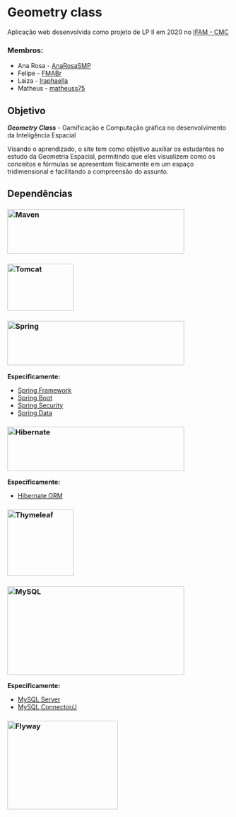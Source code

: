 
# Geometry class
Aplicação web desenvolvida como projeto de LP II em 2020 no [IFAM - CMC]

### Membros:
- Ana Rosa - [AnaRosaSMP][Ana]
- Felipe - [FMABr][Felipe]
- Laiza - [lraphaella][Laiza]
- Matheus - [matheuss75][Matheus]

## Objetivo

***Geometry Class*** - Gamificação e Computação gráfica no desenvolvimento da Inteligência Espacial

Visando o aprendizado, o site tem como objetivo auxiliar os estudantes no estudo da Geometria Espacial, permitindo que eles visualizem como os conceitos e fórmulas se apresentam fisicamente em um espaço tridimensional e facilitando a compreensão do assunto.

## Dependências

### [<img alt="Maven" rel="external" src="https://maven.apache.org/images/maven-logo-black-on-white.png" width="400" height="100"/>][Maven]

### [<img alt="Tomcat" rel="external" src="http://tomcat.apache.org/res/images/tomcat.png" width="150" height="106"/>][Tomcat]

### [<img alt="Spring" rel="external" src="https://spring.io/images/spring-logo-fc4350c59999bb62c468361537212419.svg" width="400" height="100"/>][Spring]
**Especificamente:**
- [Spring Framework]
- [Spring Boot]
- [Spring Security]
- [Spring Data]

### [<img alt="Hibernate" rel="external" src="https://hibernate.org/images/hibernate-logo.svg"  width="400" height="100"/>][Hibernate]
**Especificamente:**
- [Hibernate ORM]

### [<img alt="Thymeleaf" rel="external" src="https://www.thymeleaf.org/images/thymeleaf.png"  width="150" height="150"/>][Thymeleaf]

### [<img alt="MySQL" rel="external" src="https://labs.mysql.com/common/logos/mysql-logo.svg?v2"  width="400" height="200"/>][MySQL]
**Especificamente:**
- [MySQL Server]
- [MySQL Connector/J]

### [<img alt="Flyway" rel="external" src="https://flywaydb.org/assets/logo/flyway-logo-tm.png"  width="250" height="200"/>][Flyway]


[comment]: # (Links abaixo)

[IFAM - CMC]: http://www2.ifam.edu.br/campus/cmc

[Ana]: https://github.com/anarosasmp
[Laiza]: https://github.com/lraphaella
[Felipe]: https://github.com/FMABr
[Matheus]: https://github.com/matheuss75

[Maven]: https://maven.apache.org "Apache Maven"
[Tomcat]: http://tomcat.apache.org "Apache Tomcat"

[Spring]: https://spring.io "Spring"
[Spring Framework]: https://spring.io/projects/spring-framework
[Spring Data]: https://spring.io/projects/spring-data
[Spring Boot]: https://spring.io/projects/spring-boot
[Spring Security]: https://spring.io/projects/spring-security

[Hibernate]: https://hibernate.org "Hibernate"
[Hibernate ORM]: https://hibernate.org/orm

[Thymeleaf]: https://www.thymeleaf.org "Thymeleaf"

[Mysql]: https://www.mysql.com/ "MySQL"
[Mysql server]: https://dev.mysql.com/downloads/mysql
[Mysql connector/j]: https://dev.mysql.com/downloads/connector/j/

[Flyway]: https://flywaydb.org/ "Flyway"
